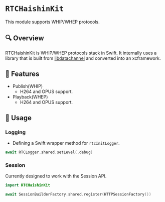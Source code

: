 # ``RTCHaishinKit``
This module supports WHIP/WHEP protocols.

## 🔍 Overview
RTCHaishinKit is WHIP/WHEP protocols stack in Swift. It internally uses a library that is built from [libdatachannel](https://github.com/paullouisageneau/libdatachannel) and converted into an xcframework.

## 🎨 Features
- Publish(WHIP)
  - H264 and OPUS support.
- Playback(WHEP)
  - H264 and OPUS support.

## 📓 Usage
### Logging
- Defining a Swift wrapper method for `rtcInitLogger`.
```swift
await RTCLogger.shared.setLevel(.debug)
```

### Session
Currently designed to work with the Session API.
```swift
import RTCHaishinKit

await SessionBuilderFactory.shared.register(HTTPSessionFactory())
```

